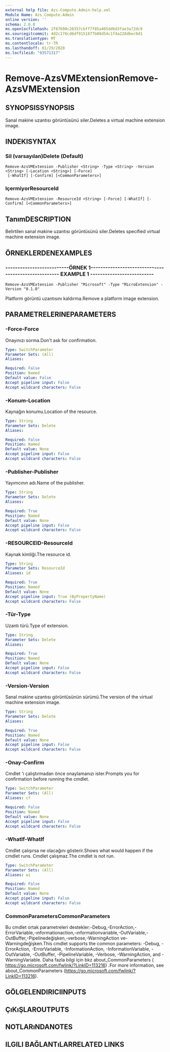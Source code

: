 ```yaml
---
external help file: Azs.Compute.Admin-help.xml
Module Name: Azs.Compute.Admin
online version: ''
schema: 2.0.0
ms.openlocfilehash: 2f87690c20357cbff7f85a405dd6d3fae3a72dc9
ms.sourcegitcommit: 4d2c178cd6df9151877b08d54c1f4a228dbec9d1
ms.translationtype: MT
ms.contentlocale: tr-TR
ms.lasthandoff: 01/29/2020
ms.locfileid: "93571317"
---
```

# <span data-ttu-id="d893a-101">Remove-AzsVMExtension</span><span class="sxs-lookup"><span data-stu-id="d893a-101">Remove-AzsVMExtension</span></span>

## <span data-ttu-id="d893a-102">SYNOPSIS</span><span class="sxs-lookup"><span data-stu-id="d893a-102">SYNOPSIS</span></span>
<span data-ttu-id="d893a-103">Sanal makine uzantısı görüntüsünü siler.</span><span class="sxs-lookup"><span data-stu-id="d893a-103">Deletes a virtual machine extension image.</span></span>

## <span data-ttu-id="d893a-104">INDEKI</span><span class="sxs-lookup"><span data-stu-id="d893a-104">SYNTAX</span></span>

### <span data-ttu-id="d893a-105">Sil (varsayılan)</span><span class="sxs-lookup"><span data-stu-id="d893a-105">Delete (Default)</span></span>
```
Remove-AzsVMExtension -Publisher <String> -Type <String> -Version <String> [-Location <String>] [-Force]
 [-WhatIf] [-Confirm] [<CommonParameters>]
```

### <span data-ttu-id="d893a-106">Içermiyor</span><span class="sxs-lookup"><span data-stu-id="d893a-106">ResourceId</span></span>
```
Remove-AzsVMExtension -ResourceId <String> [-Force] [-WhatIf] [-Confirm] [<CommonParameters>]
```

## <span data-ttu-id="d893a-107">Tanım</span><span class="sxs-lookup"><span data-stu-id="d893a-107">DESCRIPTION</span></span>
<span data-ttu-id="d893a-108">Belirtilen sanal makine uzantısı görüntüsünü siler.</span><span class="sxs-lookup"><span data-stu-id="d893a-108">Deletes specified virtual machine extension image.</span></span>

## <span data-ttu-id="d893a-109">ÖRNEKLERDEN</span><span class="sxs-lookup"><span data-stu-id="d893a-109">EXAMPLES</span></span>

### <span data-ttu-id="d893a-110">--------------------------ÖRNEK 1--------------------------</span><span class="sxs-lookup"><span data-stu-id="d893a-110">-------------------------- EXAMPLE 1 --------------------------</span></span>
```
Remove-AzsVMExtension -Publisher "Microsoft" -Type "MicroExtension" -Version "0.1.0"
```

<span data-ttu-id="d893a-111">Platform görüntü uzantısını kaldırma.</span><span class="sxs-lookup"><span data-stu-id="d893a-111">Remove a platform image extension.</span></span>

## <span data-ttu-id="d893a-112">PARAMETRELERINE</span><span class="sxs-lookup"><span data-stu-id="d893a-112">PARAMETERS</span></span>

### <span data-ttu-id="d893a-113">-Force</span><span class="sxs-lookup"><span data-stu-id="d893a-113">-Force</span></span>
<span data-ttu-id="d893a-114">Onayınızı sorma.</span><span class="sxs-lookup"><span data-stu-id="d893a-114">Don't ask for confirmation.</span></span>

```yaml
Type: SwitchParameter
Parameter Sets: (All)
Aliases: 

Required: False
Position: Named
Default value: False
Accept pipeline input: False
Accept wildcard characters: False
```

### <span data-ttu-id="d893a-115">-Konum</span><span class="sxs-lookup"><span data-stu-id="d893a-115">-Location</span></span>
<span data-ttu-id="d893a-116">Kaynağın konumu.</span><span class="sxs-lookup"><span data-stu-id="d893a-116">Location of the resource.</span></span>

```yaml
Type: String
Parameter Sets: Delete
Aliases: 

Required: False
Position: Named
Default value: None
Accept pipeline input: False
Accept wildcard characters: False
```

### <span data-ttu-id="d893a-117">-Publisher</span><span class="sxs-lookup"><span data-stu-id="d893a-117">-Publisher</span></span>
<span data-ttu-id="d893a-118">Yayımcının adı.</span><span class="sxs-lookup"><span data-stu-id="d893a-118">Name of the publisher.</span></span>

```yaml
Type: String
Parameter Sets: Delete
Aliases: 

Required: True
Position: Named
Default value: None
Accept pipeline input: False
Accept wildcard characters: False
```

### <span data-ttu-id="d893a-119">-RESOURCEID</span><span class="sxs-lookup"><span data-stu-id="d893a-119">-ResourceId</span></span>
<span data-ttu-id="d893a-120">Kaynak kimliği.</span><span class="sxs-lookup"><span data-stu-id="d893a-120">The resource id.</span></span>

```yaml
Type: String
Parameter Sets: ResourceId
Aliases: id

Required: True
Position: Named
Default value: None
Accept pipeline input: True (ByPropertyName)
Accept wildcard characters: False
```

### <span data-ttu-id="d893a-121">-Tür</span><span class="sxs-lookup"><span data-stu-id="d893a-121">-Type</span></span>
<span data-ttu-id="d893a-122">Uzantı türü.</span><span class="sxs-lookup"><span data-stu-id="d893a-122">Type of extension.</span></span>

```yaml
Type: String
Parameter Sets: Delete
Aliases: 

Required: True
Position: Named
Default value: None
Accept pipeline input: False
Accept wildcard characters: False
```

### <span data-ttu-id="d893a-123">-Version</span><span class="sxs-lookup"><span data-stu-id="d893a-123">-Version</span></span>
<span data-ttu-id="d893a-124">Sanal makine uzantısı görüntüsünün sürümü.</span><span class="sxs-lookup"><span data-stu-id="d893a-124">The version of the virtual machine extension image.</span></span>

```yaml
Type: String
Parameter Sets: Delete
Aliases: 

Required: True
Position: Named
Default value: None
Accept pipeline input: False
Accept wildcard characters: False
```

### <span data-ttu-id="d893a-125">-Onay</span><span class="sxs-lookup"><span data-stu-id="d893a-125">-Confirm</span></span>
<span data-ttu-id="d893a-126">Cmdlet 'i çalıştırmadan önce onaylamanızı ister.</span><span class="sxs-lookup"><span data-stu-id="d893a-126">Prompts you for confirmation before running the cmdlet.</span></span>

```yaml
Type: SwitchParameter
Parameter Sets: (All)
Aliases: cf

Required: False
Position: Named
Default value: None
Accept pipeline input: False
Accept wildcard characters: False
```

### <span data-ttu-id="d893a-127">-WhatIf</span><span class="sxs-lookup"><span data-stu-id="d893a-127">-WhatIf</span></span>
<span data-ttu-id="d893a-128">Cmdlet çalışırsa ne olacağını gösterir.</span><span class="sxs-lookup"><span data-stu-id="d893a-128">Shows what would happen if the cmdlet runs.</span></span>
<span data-ttu-id="d893a-129">Cmdlet çalışmaz.</span><span class="sxs-lookup"><span data-stu-id="d893a-129">The cmdlet is not run.</span></span>

```yaml
Type: SwitchParameter
Parameter Sets: (All)
Aliases: wi

Required: False
Position: Named
Default value: None
Accept pipeline input: False
Accept wildcard characters: False
```

### <span data-ttu-id="d893a-130">CommonParameters</span><span class="sxs-lookup"><span data-stu-id="d893a-130">CommonParameters</span></span>
<span data-ttu-id="d893a-131">Bu cmdlet ortak parametreleri destekler:-Debug,-ErrorAction,-ErrorVariable,-ınformationaction,-ınformationvariable,-OutVariable,-OutBuffer,-Pipelinedeğişken,-verbose,-WarningAction ve-Warningdeğişken.</span><span class="sxs-lookup"><span data-stu-id="d893a-131">This cmdlet supports the common parameters: -Debug, -ErrorAction, -ErrorVariable, -InformationAction, -InformationVariable, -OutVariable, -OutBuffer, -PipelineVariable, -Verbose, -WarningAction, and -WarningVariable.</span></span> <span data-ttu-id="d893a-132">Daha fazla bilgi için bkz about_CommonParameters ( https://go.microsoft.com/fwlink/?LinkID=113216) .</span><span class="sxs-lookup"><span data-stu-id="d893a-132">For more information, see about_CommonParameters (https://go.microsoft.com/fwlink/?LinkID=113216).</span></span>

## <span data-ttu-id="d893a-133">GÖLGELENDIRICI</span><span class="sxs-lookup"><span data-stu-id="d893a-133">INPUTS</span></span>

## <span data-ttu-id="d893a-134">ÇıKıŞLAR</span><span class="sxs-lookup"><span data-stu-id="d893a-134">OUTPUTS</span></span>

## <span data-ttu-id="d893a-135">NOTLARıNDA</span><span class="sxs-lookup"><span data-stu-id="d893a-135">NOTES</span></span>

## <span data-ttu-id="d893a-136">ILGILI BAĞLANTıLAR</span><span class="sxs-lookup"><span data-stu-id="d893a-136">RELATED LINKS</span></span>

